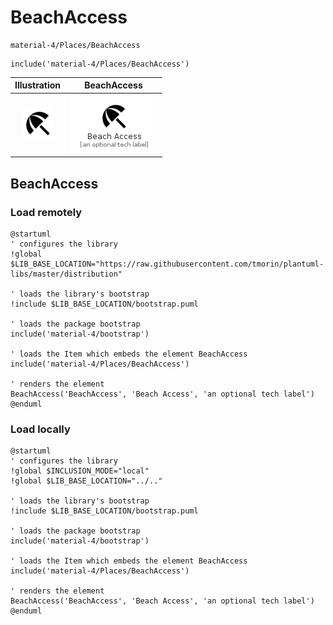 # BeachAccess


```text
material-4/Places/BeachAccess
```

```text
include('material-4/Places/BeachAccess')
```



| Illustration | BeachAccess |
| :---: | :---: |
| ![illustration for Illustration](../../material-4/Places/BeachAccess.png) | ![illustration for BeachAccess](../../material-4/Places/BeachAccess.Local.png) |




## BeachAccess

### Load remotely
```plantuml
@startuml
' configures the library
!global $LIB_BASE_LOCATION="https://raw.githubusercontent.com/tmorin/plantuml-libs/master/distribution"

' loads the library's bootstrap
!include $LIB_BASE_LOCATION/bootstrap.puml

' loads the package bootstrap
include('material-4/bootstrap')

' loads the Item which embeds the element BeachAccess
include('material-4/Places/BeachAccess')

' renders the element
BeachAccess('BeachAccess', 'Beach Access', 'an optional tech label')
@enduml
```

### Load locally
```plantuml
@startuml
' configures the library
!global $INCLUSION_MODE="local"
!global $LIB_BASE_LOCATION="../.."

' loads the library's bootstrap
!include $LIB_BASE_LOCATION/bootstrap.puml

' loads the package bootstrap
include('material-4/bootstrap')

' loads the Item which embeds the element BeachAccess
include('material-4/Places/BeachAccess')

' renders the element
BeachAccess('BeachAccess', 'Beach Access', 'an optional tech label')
@enduml
```

